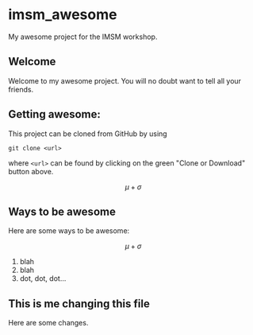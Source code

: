 # imsm_awesome
My awesome project for the IMSM workshop.

## Welcome
Welcome to my awesome project. You will no doubt want to tell all your friends.

## Getting awesome:
This project can be cloned from GitHub by using
```
git clone <url>
```
where `<url>` can be found by clicking on the green "Clone or Download" button above.

$$
\mu + \sigma
$$

## Ways to be awesome
Here are some ways to be awesome:

$$
\mu + \sigma
$$
1. blah
1. blah
1. dot, dot, dot...

## This is me changing this file
Here are some changes.
